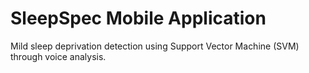# SleepSpec Mobile Application

Mild sleep deprivation detection using Support Vector Machine (SVM) through voice
analysis.
